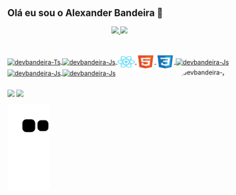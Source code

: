 ## Olá eu sou o Alexander Bandeira 👋

<div align="center" style="display: inline_block">
  <a href="https://github.com/devbandeira">
  <img height="180em" src="https://github-readme-stats.vercel.app/api?username=devbandeira&show_icons=true&theme=dark&include_all_commits=true&count_private=true"/>
  <img height="180em" src="https://github-readme-stats.vercel.app/api/top-langs/?username=devbandeira&layout=compact&langs_count=7&theme=dark"/>
</div>
  
  ##
  
<div style="display: inline_block"><br>
  <img align="center" alt="devbandeira-Ts" height="30" width="40" src="https://cdn.jsdelivr.net/gh/devicons/devicon/icons/javascript/javascript-original.svg" />
  <img align="center" alt="devbandeira-Js" height="30" width="40" src="https://cdn.jsdelivr.net/gh/devicons/devicon/icons/nodejs/nodejs-original.svg" />
  <img align="center" alt="devbandeira-React" height="30" width="40" src="https://raw.githubusercontent.com/devicons/devicon/master/icons/react/react-original.svg">
  <img align="center" alt="devbandeira-HTML" height="30" width="40" src="https://raw.githubusercontent.com/devicons/devicon/master/icons/html5/html5-original.svg">
  <img align="center" alt="devbandeira-CSS" height="30" width="40" src="https://raw.githubusercontent.com/devicons/devicon/master/icons/css3/css3-original.svg">
  <img align="center" alt="devbandeira-Js" height="30" width="40" src="https://cdn.jsdelivr.net/gh/devicons/devicon/icons/python/python-original.svg"/>
  <img align="center" alt="devbandeira-Js" height="30" width="40" src="https://cdn.jsdelivr.net/gh/devicons/devicon/icons/mysql/mysql-original.svg"/>
  <img align="center" alt="devbandeira-Js" height="30" width="40" src="https://cdn.jsdelivr.net/gh/devicons/devicon/icons/mongodb/mongodb-original-wordmark.svg"/>    
  <img align="right" alt="devbandeira-pic" height="150" style="border-radius:50px;"   src="https://media.discordapp.net/attachments/639956127056134178/890373478988013628/Publicacoes_Instagram_1_1.png?width=676&height=676">
</div>
  
  ##
 
<div> 
<!--   <a href="https://www.youtube.com/channel/UC_-uuuZbY0AAt9CViNzvc-Q" target="_blank"><img src="https://img.shields.io/badge/YouTube-FF0000?style=for-the-badge&logo=youtube&logoColor=white" target="_blank"></a> -->
<!--   <a href="https://instagram.com/rafaballerini" target="_blank"><img src="https://img.shields.io/badge/-Instagram-%23E4405F?style=for-the-badge&logo=instagram&logoColor=white" target="_blank"></a> -->
<!--  	<a href="https://www.twitch.tv/rafaballerinii" target="_blank"><img src="https://img.shields.io/badge/Twitch-9146FF?style=for-the-badge&logo=twitch&logoColor=white" target="_blank"></a>
 <a href="https://discord.gg/wagxzStdcR" target="_blank"><img src="https://img.shields.io/badge/Discord-7289DA?style=for-the-badge&logo=discord&logoColor=white" target="_blank"></a>  -->
  <a href = "mailto:dev.bandeira@outlook.com"><img src="https://img.shields.io/badge/Microsoft_Outlook-0078D4?style=for-the-badge&logo=microsoft-outlook&logoColor=white"></a>
  <a href="https://www.linkedin.com/in/alexander-bandeira-5134811b7/" target="_blank"><img src="https://img.shields.io/badge/-LinkedIn-%230077B5?style=for-the-badge&logo=linkedin&logoColor=white" target="_blank"></a> 
 
  
  ![Snake animation](https://github.com/devbandeira/devbandeira/blob/output/github-contribution-grid-snake.svg)
 
</div>
